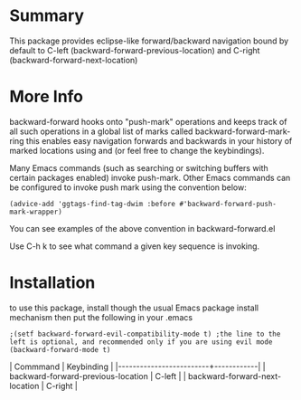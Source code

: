 # Summary
This package provides eclipse-like forward/backward navigation
bound by default to C-left (backward-forward-previous-location)
and C-right (backward-forward-next-location)

# More Info
backward-forward hooks onto "push-mark" operations and keeps
track of all such operations in a global list of marks called backward-forward-mark-ring
this enables easy navigation forwards and backwards in your history
of marked locations using <C-left> and <C-right> (or feel free to change the keybindings).

Many Emacs commands (such as searching or switching buffers with certain packages enabled)
invoke push-mark.
Other Emacs commands can be configured to invoke push mark using the convention below:
```elisp
(advice-add 'ggtags-find-tag-dwim :before #'backward-forward-push-mark-wrapper)
```
 You can see examples of the above convention in backward-forward.el

Use C-h k to see what command a given key sequence is invoking.

# Installation
to use this package, install though the usual Emacs package install mechanism
then put the following in your .emacs

```elisp
;(setf backward-forward-evil-compatibility-mode t) ;the line to the left is optional, and recommended only if you are using evil mode
(backward-forward-mode t)
```


| Commmand                | Keybinding |
|-------------------------+------------|
| backward-forward-previous-location | C-left  |
| backward-forward-next-location     | C-right |
